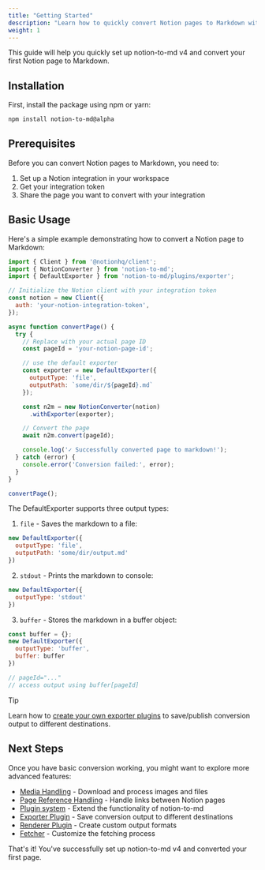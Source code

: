 ```yaml
---
title: "Getting Started"
description: "Learn how to quickly convert Notion pages to Markdown with notion-to-md v4"
weight: 1
---
```


This guide will help you quickly set up notion-to-md v4 and convert your first Notion page to Markdown.

## Installation

First, install the package using npm or yarn:

```bash
npm install notion-to-md@alpha
```

## Prerequisites

Before you can convert Notion pages to Markdown, you need to:

1. Set up a Notion integration in your workspace
2. Get your integration token
3. Share the page you want to convert with your integration

## Basic Usage

Here's a simple example demonstrating how to convert a Notion page to Markdown:

```javascript
import { Client } from '@notionhq/client';
import { NotionConverter } from 'notion-to-md';
import { DefaultExporter } from 'notion-to-md/plugins/exporter';

// Initialize the Notion client with your integration token
const notion = new Client({
  auth: 'your-notion-integration-token',
});

async function convertPage() {
  try {
    // Replace with your actual page ID
    const pageId = 'your-notion-page-id';

    // use the default exporter
    const exporter = new DefaultExporter({
      outputType: 'file',
      outputPath: `some/dir/${pageId}.md`
    });

    const n2m = new NotionConverter(notion)
      .withExporter(exporter);

    // Convert the page
    await n2m.convert(pageId);

    console.log('✓ Successfully converted page to markdown!');
  } catch (error) {
    console.error('Conversion failed:', error);
  }
}

convertPage();
```

The DefaultExporter supports three output types:

1. `file` - Saves the markdown to a file:
```javascript
new DefaultExporter({
  outputType: 'file',
  outputPath: 'some/dir/output.md'
})
```

2. `stdout` - Prints the markdown to console:
```javascript
new DefaultExporter({
  outputType: 'stdout'
})
```

3. `buffer` - Stores the markdown in a buffer object:
```javascript
const buffer = {};
new DefaultExporter({
  outputType: 'buffer',
  buffer: buffer
})

// pageId="..."
// access output using buffer[pageId]
```

> [!TIP]
> Learn how to [create your own exporter plugins](/notion-to-md/docs/v4/concepts/exporter-plugin/) to save/publish conversion output to different destinations.

## Next Steps

Once you have basic conversion working, you might want to explore more advanced features:

- [Media Handling](/notion-to-md/docs/v4/concepts/media-handler) - Download and process images and files
- [Page Reference Handling](/notion-to-md/docs/v4/concepts/page-reference-handler) - Handle links between Notion pages
- [Plugin system](/notion-to-md/docs/v4/concepts/plugin-system) - Extend the functionality of notion-to-md
- [Exporter Plugin](/notion-to-md/docs/v4/concepts/exporter-plugin/) - Save conversion output to different destinations
- [Renderer Plugin](/notion-to-md/docs/v4/concepts/renderer-plugin/) - Create custom output formats
- [Fetcher](/notion-to-md/docs/v4/concepts/fetcher) - Customize the fetching process

That's it! You've successfully set up notion-to-md v4 and converted your first page.
